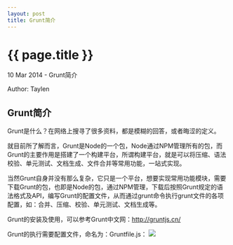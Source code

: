 ```yaml
---
layout: post
title: Grunt简介
---
```


{{ page.title }}
=================

<p class="meta">10 Mar 2014 - Grunt简介</p>
<p class="meta">Author: Taylen</p>

<h2>Grunt简介</h2>

<p>
	Grunt是什么？在网络上搜寻了很多资料，都是模糊的回答，或者晦涩的定义。
</p>
<p>
	就目前所了解而言，Grunt是Node的一个包，Node通过NPM管理所有的包，而Grunt的主要作用是搭建了一个构建平台，所谓构建平台，就是可以将压缩、语法校验、单元测试、文档生成、文件合并等常用功能，一站式实现。
</p>
<p>
	当然Grunt自身并没有那么复杂，它只是一个平台，想要实现常用功能模块，需要下载Grunt的包，也即是Node的包，通过NPM管理，下载后按照Grunt规定的语法格式及API，编写Grunt的配置文件，从而通过grunt命令执行grunt文件的各项配置，如：合并、压缩、校验、单元测试、文档生成等。
</p>
<p>
	Grunt的安装及使用，可以参考Grunt中文网：<a href="http://gruntjs.cn/" target="_blank">http://gruntjs.cn/</a>
</p>
<p>
	Grunt的执行需要配置文件，命名为：Gruntfile.js：
	<img src="{{ site.baseurl }}/images/grunt/grunt_gruntjs.png" width="auto" height="auto" />
</p>



